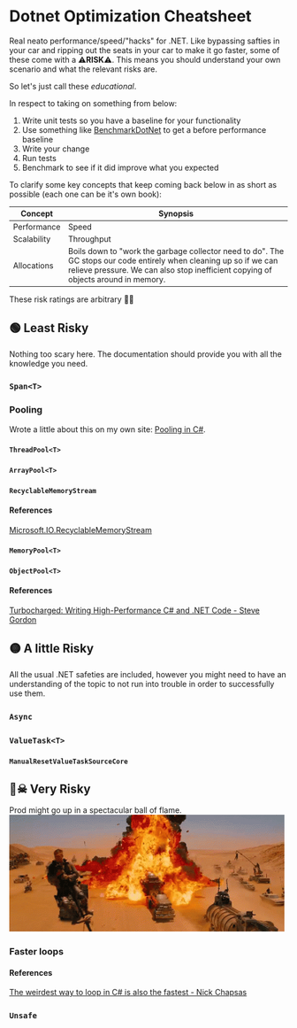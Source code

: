 # Dotnet Optimization Cheatsheet

Real neato performance/speed/"hacks" for .NET. Like bypassing safties in your car and ripping out the seats in your car to make it go faster, some of these come with a ⚠**RISK**⚠. This means you should understand your own scenario and what the relevant risks are. 

So let's just call these *educational*.

In respect to taking on something from below:
1. Write unit tests so you have a baseline for your functionality
1. Use something like [BenchmarkDotNet](https://benchmarkdotnet.org/) to get a before performance baseline
1. Write your change
1. Run tests
1. Benchmark to see if it did improve what you expected

To clarify some key concepts that keep coming back below in as short as possible (each one can be it's own book):

| Concept     | Synopsis                                                                                                                                                                                                |
| ----------- | ------------------------------------------------------------------------------------------------------------------------------------------------------------------------------------------------------- |
| Performance | Speed                                                                                                                                                                                                   |
| Scalability | Throughput                                                                                                                                                                                              |
| Allocations | Boils down to "work the garbage collector need to do". The GC stops our code entirely when cleaning up so if we can relieve pressure. We can also stop inefficient copying of objects around in memory. |

These risk ratings are arbitrary 🤷‍♀️

## 🟢 Least Risky 
Nothing too scary here. The documentation should provide you with all the knowledge you need.

### `Span<T>`

### Pooling
Wrote a little about this on my own site: [Pooling in C#](https://www.nikouusitalo.com/blog/pooling-in-c/).

#### `ThreadPool<T>`

#### `ArrayPool<T>`

#### `RecyclableMemoryStream`

#### References
[Microsoft.IO.RecyclableMemoryStream](https://github.com/microsoft/Microsoft.IO.RecyclableMemoryStream)

#### `MemoryPool<T>`

#### `ObjectPool<T>`

#### References
[Turbocharged: Writing High-Performance C# and .NET Code - Steve Gordon](https://www.youtube.com/watch?v=CwISe8blq38)

## 🟡 A little Risky
All the usual .NET safeties are included, however you might need to have an understanding of the topic to not run into trouble in order to successfully use them.

### `Async`

### `ValueTask<T>`

#### `ManualResetValueTaskSourceCore`

## 🔴☠ Very Risky
Prod might go up in a spectacular ball of flame.
![](images\mad-max-fireball.gif)

### Faster loops

#### References
[The weirdest way to loop in C# is also the fastest - Nick Chapsas](https://www.youtube.com/watch?v=cwBrWn4m9y8)

### `Unsafe`